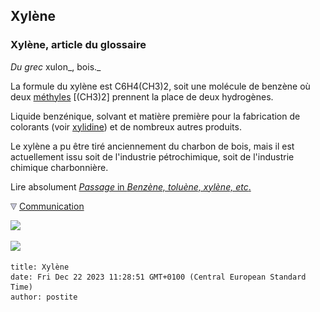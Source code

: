 ## Xylène
### Xylène, article du glossaire
 _Du grec_ xulon_, bois._

La formule du xylène est C6H4(CH3)2, soit une molécule de benzène où deux [méthyles](methyle.html) \[(CH3)2\] prennent la place de deux hydrogènes.

Liquide benzénique, solvant et matière première pour la fabrication de colorants (voir [xylidine](xylene.html#xylidine)) et de nombreux autres produits.

Le xylène a pu être tiré anciennement du charbon de bois, mais il est actuellement issu soit de l'industrie pétrochimique, soit de l'industrie chimique charbonnière.

Lire absolument [_Passage_ in _Benzène, toluène, xylène, etc_.](benzene.html#xylene)



![](images/flechebas.gif) [Communication](http://www.artrealite.com/annonceurs.htm) 

[![](https://cbonvin.fr/sites/regie.artrealite.com/visuels/campagne1.png)](index-2.html#20131014)

![](https://cbonvin.fr/sites/regie.artrealite.com/visuels/campagne2.png)
```
title: Xylène
date: Fri Dec 22 2023 11:28:51 GMT+0100 (Central European Standard Time)
author: postite
```
